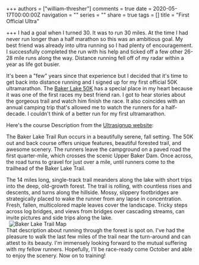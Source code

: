 +++
authors = ["william-thresher"]
comments = true
date = 2020-05-17T00:00:00Z
navigation = ""
series = ""
share = true
tags = []
title = "First Official Ultra"

+++
I had a goal when I turned 30. It was to run 30 miles. At the time I had never run longer than a half marathon so this was an ambitious goal. My best friend was already into ultra running so I had plenty of encouragement. I successfully completed the run with his help and ticked off a few other 26-28 mile runs along the way. Distance running fell off of my radar within a year as life got busier.

It's been a "few" years since that experience but I decided that it's time to get back into distance running and I signed up for my first official 50K ultramarathon. The [Baker Lake 50K](https://www.nwenduranceevents.com/events/baker50k/ "Baker Lake 50K") has a special place in my heart because it was one of the first races my best friend ran. I got to hear stories about the gorgeous trail and watch him finish the race. It also coincides with an annual camping trip that's allowed me to watch the runners for a half-decade. I couldn't think of a better run for my first ultramarathon.

Here's the course Description from the [Ultrasignup website](https://ultrasignup.com/register.aspx?did=72991 "Baker Lake Ultrasignup"):

The Baker Lake Trail Run occurs in a beautifully serene, fall setting. The 50K out and back course offers unique features, beautiful forested trail, and awesome scenery. The runners leave the campground on a paved road the first quarter-mile, which crosses the scenic Upper Baker Dam. Once across, the road turns to gravel for just over a mile, until runners come to the trailhead of the Baker Lake Trail.

The 14 miles long, single-track trail meanders along the lake with short trips into the deep, old-growth forest. The trail is rolling, with countless rises and descents, and turns along the hillside. Mossy, slippery footbridges are strategically placed to wake the runner from any lapse in concentration. Fresh, fallen, multicolored maple leaves cover the landscape. Tricky steps across log bridges, and views from bridges over cascading streams, can invite pictures and side trips along the lake.  
&nbsp;
![Baker Lake Trail Map](/uploads/baker-lake-map-min.png#center)  
That description about running through the forest is spot on. I've had the pleasure to walk the last few miles of the trail near the turn-around and can attest to its beauty. I'm immensely looking forward to the mutual suffering with my fellow runners. Hopefully, I'll be race-ready come October and able to enjoy the scenery. Now on to training!
